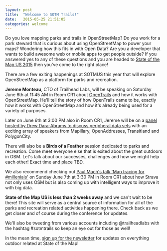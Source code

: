 ```yaml
---
layout: post
title:  "Welcome to SOTM Trails!"
date:   2015-05-25 21:51:05
categories: welcome
---
```

Do you love mapping parks and trails in OpenStreetMap? Do you work for a park steward that is curious about using OpenStreetMap to power your maps? Wondering how this fits in with Open Data? Are you a developer that wants to build awesome web or mobile apps to get people outside? If you answered yes to any of these questions and you are headed to [State of the Map US 2015][sotmus] then you've come to the right place!

There are a few exiting happenings at SOTMUS this year that will explore OpenStreetMap as a platform for parks and recreation.

**Jereme Monteau**, CTO of Trailhead Labs, will be speaking on Saturday June 6th at 11:45 AM in Room CR1 about [OpenTrails][opentrails-talk] and how it works with OpenStreetMap. He'll tell the story of how OpenTrails came to be, exactly how it works with OpenStreetMap and how it's already being used for a variety of purposes.

Later on June 6th at 3:00 PM also in Room CR1, Jereme will be on a [panel hosted by Drew Dara-Abrams to discuss peripheral data sets][peripheral-data-panel] with an exciting array of speakers from Mapillary, OpenAddresses, Transitland and PolygonCity.

There will also be a **Birds of a Feather** session dedicated to parks and recreation. Come meet everyone else that is exited about the great outdoors in OSM. Let's talk about our successes, challenges and how we might help each other! Exact time and place TBD.

We also recommend checking out [Paul Mach's talk 'Map tracing for #millenials'][strava-talk] on Sunday June 7th at 3:30 PM in Room CR1 about how Strava not only uses OSM but is also coming up with intelligent ways to improve it with big data.

**State of the Map US is less than 2 weeks away** and we can't wait to be there! This site will serve as a central source of information for all of the parks and recreation related activities happening there. Check back as we get closer and of course during the conference for updates.

We'll also be tweeting from various accounts including @trailheadlabs with the hashtag #sotmtrails so keep an eye out for those as well!

In the mean time, [sign up for the newsletter][newsletter] for updates on everything outdoor related at State of the Map!

[newsletter]: https://tinyletter.com/sotmtrails/
[sotmus]: http://stateofthemap.us/
[opentrails-talk]:  http://stateofthemap.us/opentrails/
[peripheral-data-panel]:  http://stateofthemap.us/peripheral-data-in-osm-panel/
[strava-talk]:  http://stateofthemap.us/map-tracing-for-millennials/
